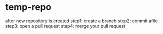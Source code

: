 # temp-repo
after new repository is created
step1: create a branch
step2: commit afile
step3: open a pull request
step4: merge your pull request

